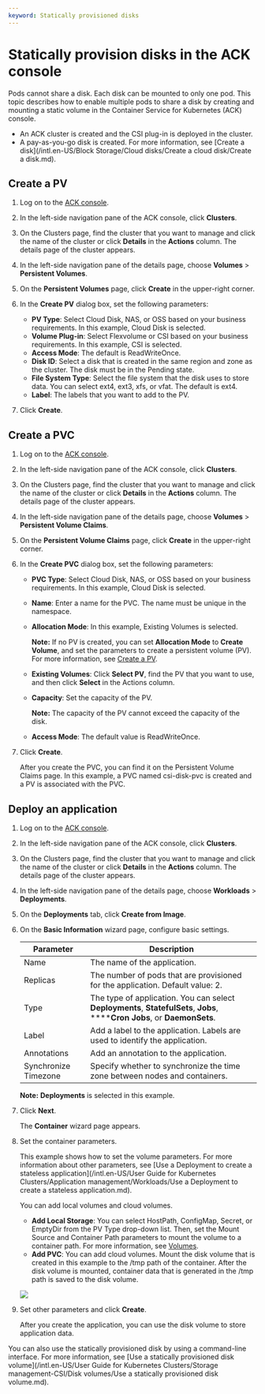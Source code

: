 ```yaml
---
keyword: Statically provisioned disks
---
```


# Statically provision disks in the ACK console

Pods cannot share a disk. Each disk can be mounted to only one pod. This topic describes how to enable multiple pods to share a disk by creating and mounting a static volume in the Container Service for Kubernetes \(ACK\) console.

-   An ACK cluster is created and the CSI plug-in is deployed in the cluster.
-   A pay-as-you-go disk is created. For more information, see [Create a disk](/intl.en-US/Block Storage/Cloud disks/Create a cloud disk/Create a disk.md).

## Create a PV

1.  Log on to the [ACK console](https://cs.console.aliyun.com).

2.  In the left-side navigation pane of the ACK console, click **Clusters**.

3.  On the Clusters page, find the cluster that you want to manage and click the name of the cluster or click **Details** in the **Actions** column. The details page of the cluster appears.

4.  In the left-side navigation pane of the details page, choose **Volumes** \> **Persistent Volumes**.

5.  On the **Persistent Volumes** page, click **Create** in the upper-right corner.

6.  In the **Create PV** dialog box, set the following parameters:

    -   **PV Type**: Select Cloud Disk, NAS, or OSS based on your business requirements. In this example, Cloud Disk is selected.
    -   **Volume Plug-in**: Select Flexvolume or CSI based on your business requirements. In this example, CSI is selected.
    -   **Access Mode**: The default is ReadWriteOnce.
    -   **Disk ID**: Select a disk that is created in the same region and zone as the cluster. The disk must be in the Pending state.
    -   **File System Type**: Select the file system that the disk uses to store data. You can select ext4, ext3, xfs, or vfat. The default is ext4.
    -   **Label**: The labels that you want to add to the PV.
7.  Click **Create**.


## Create a PVC

1.  Log on to the [ACK console](https://cs.console.aliyun.com).

2.  In the left-side navigation pane of the ACK console, click **Clusters**.

3.  On the Clusters page, find the cluster that you want to manage and click the name of the cluster or click **Details** in the **Actions** column. The details page of the cluster appears.

4.  In the left-side navigation pane of the details page, choose **Volumes** \> **Persistent Volume Claims**.

5.  On the **Persistent Volume Claims** page, click **Create** in the upper-right corner.

6.  In the **Create PVC** dialog box, set the following parameters:

    -   **PVC Type**: Select Cloud Disk, NAS, or OSS based on your business requirements. In this example, Cloud Disk is selected.
    -   **Name**: Enter a name for the PVC. The name must be unique in the namespace.
    -   **Allocation Mode**: In this example, Existing Volumes is selected.

        **Note:** If no PV is created, you can set **Allocation Mode** to **Create Volume**, and set the parameters to create a persistent volume \(PV\). For more information, see [Create a PV](#section_8vm_2m6_a6q).

    -   **Existing Volumes**: Click **Select PV**, find the PV that you want to use, and then click **Select** in the Actions column.
    -   **Capacity**: Set the capacity of the PV.

        **Note:** The capacity of the PV cannot exceed the capacity of the disk.

    -   **Access Mode**: The default value is ReadWriteOnce.
7.  Click **Create**.

    After you create the PVC, you can find it on the Persistent Volume Claims page. In this example, a PVC named csi-disk-pvc is created and a PV is associated with the PVC.


## Deploy an application

1.  Log on to the [ACK console](https://cs.console.aliyun.com).

2.  In the left-side navigation pane of the ACK console, click **Clusters**.

3.  On the Clusters page, find the cluster that you want to manage and click the name of the cluster or click **Details** in the **Actions** column. The details page of the cluster appears.

4.  In the left-side navigation pane of the details page, choose **Workloads** \> **Deployments**.

5.  On the **Deployments** tab, click **Create from Image**.

6.  On the **Basic Information** wizard page, configure basic settings.

    |Parameter|Description|
    |---------|-----------|
    |Name|The name of the application.|
    |Replicas|The number of pods that are provisioned for the application. Default value: 2.|
    |Type|The type of application. You can select **Deployments**, **StatefulSets**, **Jobs**, ******Cron Jobs**, or **DaemonSets**.|
    |Label|Add a label to the application. Labels are used to identify the application.|
    |Annotations|Add an annotation to the application.|
    |Synchronize Timezone|Specify whether to synchronize the time zone between nodes and containers.|

    **Note:** **Deployments** is selected in this example.

7.  Click **Next**.

    The **Container** wizard page appears.

8.  Set the container parameters.

    This example shows how to set the volume parameters. For more information about other parameters, see [Use a Deployment to create a stateless application](/intl.en-US/User Guide for Kubernetes Clusters/Application management/Workloads/Use a Deployment to create a stateless application.md).

    You can add local volumes and cloud volumes.

    -   **Add Local Storage**: You can select HostPath, ConfigMap, Secret, or EmptyDir from the PV Type drop-down list. Then, set the Mount Source and Container Path parameters to mount the volume to a container path. For more information, see [Volumes](https://kubernetes.io/docs/concepts/storage/volumes/?spm=0.0.0.0.8VJbrE).
    -   **Add PVC**: You can add cloud volumes.
    Mount the disk volume that is created in this example to the /tmp path of the container. After the disk volume is mounted, container data that is generated in the /tmp path is saved to the disk volume.

    ![](https://static-aliyun-doc.oss-accelerate.aliyuncs.com/assets/img/en-US/8733023261/p68586.png)

9.  Set other parameters and click **Create**.

    After you create the application, you can use the disk volume to store application data.


You can also use the statically provisioned disk by using a command-line interface. For more information, see [Use a statically provisioned disk volume](/intl.en-US/User Guide for Kubernetes Clusters/Storage management-CSI/Disk volumes/Use a statically provisioned disk volume.md).

